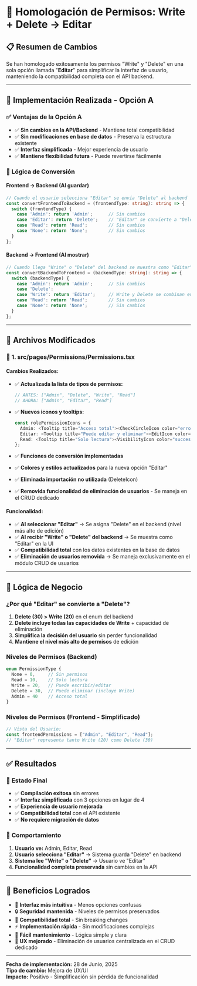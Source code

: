 # 🔧 Homologación de Permisos: Write + Delete → Editar

## 📋 Resumen de Cambios

Se han homologado exitosamente los permisos "Write" y "Delete" en una sola opción llamada "**Editar**" para simplificar la interfaz de usuario, manteniendo la compatibilidad completa con el API backend.

---

## 🎯 **Implementación Realizada - Opción A**

### ✅ **Ventajas de la Opción A**
- ✅ **Sin cambios en la API/Backend** - Mantiene total compatibilidad
- ✅ **Sin modificaciones en base de datos** - Preserva la estructura existente
- ✅ **Interfaz simplificada** - Mejor experiencia de usuario
- ✅ **Mantiene flexibilidad futura** - Puede revertirse fácilmente

### 🔄 **Lógica de Conversión**

#### **Frontend → Backend (Al guardar)**
```typescript
// Cuando el usuario selecciona "Editar" se envía "Delete" al backend
const convertFrontendToBackend = (frontendType: string): string => {
  switch (frontendType) {
    case 'Admin': return 'Admin';      // Sin cambios
    case 'Editar': return 'Delete';    // "Editar" se convierte a "Delete" (nivel más alto)
    case 'Read': return 'Read';        // Sin cambios
    case 'None': return 'None';        // Sin cambios
  }
};
```

#### **Backend → Frontend (Al mostrar)**
```typescript
// Cuando llega "Write" o "Delete" del backend se muestra como "Editar"
const convertBackendToFrontend = (backendType: string): string => {
  switch (backendType) {
    case 'Admin': return 'Admin';      // Sin cambios
    case 'Delete':
    case 'Write': return 'Editar';     // Write y Delete se combinan en "Editar"
    case 'Read': return 'Read';        // Sin cambios
    case 'None': return 'None';        // Sin cambios
  }
};
```

---

## 📁 **Archivos Modificados**

### 🎨 **1. src/pages/Permissions/Permissions.tsx**

#### **Cambios Realizados:**
- ✅ **Actualizada la lista de tipos de permisos:**
  ```typescript
  // ANTES: ["Admin", "Delete", "Write", "Read"]
  // AHORA: ["Admin", "Editar", "Read"]
  ```

- ✅ **Nuevos iconos y tooltips:**
  ```typescript
  const rolePermissionIcons = {
    Admin: <Tooltip title="Acceso total"><CheckCircleIcon color="error" /></Tooltip>,
    Editar: <Tooltip title="Puede editar y eliminar"><EditIcon color="primary" /></Tooltip>,
    Read: <Tooltip title="Solo lectura"><VisibilityIcon color="success" /></Tooltip>,
  };
  ```

- ✅ **Funciones de conversión implementadas**
- ✅ **Colores y estilos actualizados** para la nueva opción "Editar"
- ✅ **Eliminada importación no utilizada** (DeleteIcon)
- ✅ **Removida funcionalidad de eliminación de usuarios** - Se maneja en el CRUD dedicado

#### **Funcionalidad:**
- ✅ **Al seleccionar "Editar"** → Se asigna "Delete" en el backend (nivel más alto de edición)
- ✅ **Al recibir "Write" o "Delete" del backend** → Se muestra como "Editar" en la UI
- ✅ **Compatibilidad total** con los datos existentes en la base de datos
- ✅ **Eliminación de usuarios removida** → Se maneja exclusivamente en el módulo CRUD de usuarios

---

## 🔧 **Lógica de Negocio**

### **¿Por qué "Editar" se convierte a "Delete"?**
1. **Delete (30) > Write (20)** en el enum del backend
2. **Delete incluye todas las capacidades de Write** + capacidad de eliminación
3. **Simplifica la decisión del usuario** sin perder funcionalidad
4. **Mantiene el nivel más alto de permisos** de edición

### **Niveles de Permisos (Backend)**
```typescript
enum PermissionType {
  None = 0,     // Sin permisos
  Read = 10,    // Solo lectura
  Write = 20,   // Puede escribir/editar  
  Delete = 30,  // Puede eliminar (incluye Write)
  Admin = 40    // Acceso total
}
```

### **Niveles de Permisos (Frontend - Simplificado)**
```typescript
// Vista del Usuario:
const frontendPermissions = ["Admin", "Editar", "Read"];
// "Editar" representa tanto Write (20) como Delete (30)
```

---

## ✅ **Resultados**

### 🎉 **Estado Final**
- ✅ **Compilación exitosa** sin errores
- ✅ **Interfaz simplificada** con 3 opciones en lugar de 4
- ✅ **Experiencia de usuario mejorada**
- ✅ **Compatibilidad total** con el API existente
- ✅ **No requiere migración de datos**

### 🔄 **Comportamiento**
1. **Usuario ve:** Admin, Editar, Read
2. **Usuario selecciona "Editar"** → Sistema guarda "Delete" en backend
3. **Sistema lee "Write" o "Delete"** → Usuario ve "Editar"
4. **Funcionalidad completa preservada** sin cambios en la API

---

## 🚀 **Beneficios Logrados**

- 🎯 **Interfaz más intuitiva** - Menos opciones confusas
- 🔒 **Seguridad mantenida** - Niveles de permisos preservados  
- 🔄 **Compatibilidad total** - Sin breaking changes
- ⚡ **Implementación rápida** - Sin modificaciones complejas
- 🔧 **Fácil mantenimiento** - Lógica simple y clara
- 🎯 **UX mejorado** - Eliminación de usuarios centralizada en el CRUD dedicado

---

**Fecha de implementación:** 28 de Junio, 2025  
**Tipo de cambio:** Mejora de UX/UI  
**Impacto:** Positivo - Simplificación sin pérdida de funcionalidad
